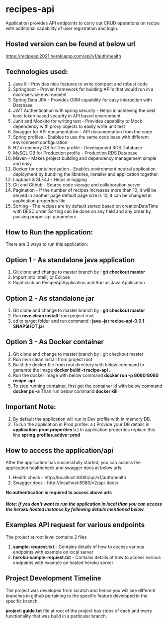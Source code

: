 # recipes-api
Application provides API endpoints to carry out CRUD operations on recipe with additional capability of user registration and login.

Hosted version can be found at below url
-------------------------------------------
https://recipeapi2021.herokuapp.com/api/v1/auth/health

Technologies used:
------------------
1. Java 8 - Provides nice features to write compact and robust code
2. Springboot - Proven framework for building API's that would run in a microservice environment
3. Spring Data JPA - Provides ORM capability for easy interaction with Database
4. JWT Authentication with spring security - Helps in achieving the best level token based security in API based environment 
5. Junit and Mockito for writing test - Provides capability to Mock dependency with proxy objects to easily write unit test
6. Swagger for API documentation - API documentation from the code
7. Spring profiles - Enables to use the same code base with different environment configuration
8. H2 in memory DB for Dev profile - Development RDS Database
9. MySQL DB for Production profile - Production RDS Database
10. Maven - Makes project building and dependency management simple and easy
11. Docker for containerization - Enables environment neutral application deployment by bundling the libraries, installer and application together.
12. Logback & SLF4J - Helps in logging
13. Git and Github - Source code storage and collaboration server
14. Pagination - If the number of recipes increases more than 10, it will be served in another page
                 default page size is 10, it can be changed in application.properties file.
15. Sorting - The recipes are by default sorted based on creationDateTime with DESC order
              Sorting can be done on any field and any order by passing proper api parameters.

How to Run the application:
---------------------------

There are 3 ways to run this application:

Option 1 - As standalone java application
---------
1. Git clone and change to master branch by : **git checkout master**
2. Import into Intellij or Eclipse
3. Right click on RecipeApiApplication and Run as Java Application

Option 2 - As standalone jar
---------
1. Git clone and change to master branch by : **git checkout master**
2. Run **mvn clean install** from project root
3. cd to target folder and run command : **java -jar recipe-api-0.0.1-SNAPSHOT.jar**

Option 3 -  As Docker container
---------
1. Git clone and change to master branch by : git checkout master
2. Run mvn clean install from project root
3. Build the docker file from root directory with below command to generate the image
     **docker build -t recipe-api .**
4. Run the docker image with below command
     **docker run -p 8080:8080 recipe-api**
5. To stop running container, first get the container id with below command
    **docker ps -a**
    Than run below command
    **docker kill <Container Id>**

Important Note: 
---------------
1. By default the application will run in Dev profile with in memory DB.
2. To run the application in Prod profile:
   a.) Provide your DB details in **application-prod.properties**
   b.) In application.properties replace this line **spring.profiles.active=prod**
   
How to access the application/api
----------------------------------
After the application has successfully started, you can access the application healthcheck and swagger docs at below urls:
1. Health check - http://localhost:8080/api/v1/auth/health
2. Swagger docs - http://localhost:8080/v2/api-docs/

**No authentication is required to access above urls**

##### Note: If you don't want to run the application in local than you can access the heroku hosted instance by following details mentioned below.

Examples API request for various endpoints
-------------------------------------------
The project at root level contains 2 files
1. **sample-request.txt** - Contains details of how to access various endpoints with example on local server
2. **heroku-sample-request.txt** - Contains details of how to access various endpoints with example on hosted heroku server

Project Development Timeline
-----------------------------
The project was developed from scratch and hence you will see different branches in github 
pertaining to the specific feature developed in the specific branch.

**project-guide.txt** file at root of the project has steps of each and every functionality that was build in a particular branch.

